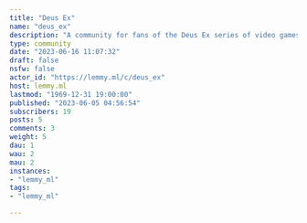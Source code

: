```yaml
---
title: "Deus Ex" 
name: "deus_ex"
description: "A community for fans of the Deus Ex series of video games."
type: community
date: "2023-06-16 11:07:32"
draft: false
nsfw: false
actor_id: "https://lemmy.ml/c/deus_ex"
host: lemmy.ml
lastmod: "1969-12-31 19:00:00"
published: "2023-06-05 04:56:54"
subscribers: 19
posts: 5
comments: 3
weight: 5
dau: 1
wau: 2
mau: 2
instances:
- "lemmy_ml"
tags: 
- "lemmy_ml"

---
```

